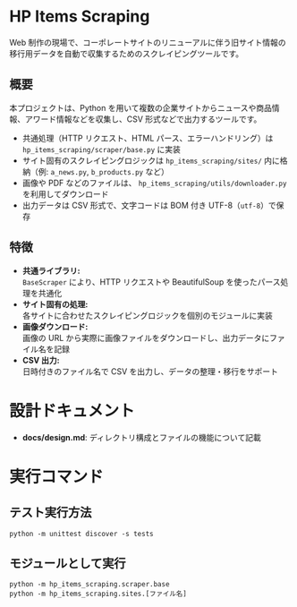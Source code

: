 # HP Items Scraping

Web 制作の現場で、コーポレートサイトのリニューアルに伴う旧サイト情報の移行用データを自動で収集するためのスクレイピングツールです。

## 概要

本プロジェクトは、Python を用いて複数の企業サイトからニュースや商品情報、アワード情報などを収集し、CSV 形式などで出力するツールです。

- 共通処理（HTTP リクエスト、HTML パース、エラーハンドリング）は `hp_items_scraping/scraper/base.py` に実装
- サイト固有のスクレイピングロジックは `hp_items_scraping/sites/` 内に格納（例: `a_news.py`, `b_products.py` など）
- 画像や PDF などのファイルは、 `hp_items_scraping/utils/downloader.py` を利用してダウンロード
- 出力データは CSV 形式で、文字コードは BOM 付き UTF-8（`utf-8`）で保存

## 特徴

- **共通ライブラリ:**  
  `BaseScraper` により、HTTP リクエストや BeautifulSoup を使ったパース処理を共通化
- **サイト固有の処理:**  
  各サイトに合わせたスクレイピングロジックを個別のモジュールに実装
- **画像ダウンロード:**  
  画像の URL から実際に画像ファイルをダウンロードし、出力データにファイル名を記録
- **CSV 出力:**  
  日時付きのファイル名で CSV を出力し、データの整理・移行をサポート

# 設計ドキュメント

- **docs/design.md**: ディレクトリ構成とファイルの機能について記載

# 実行コマンド

## テスト実行方法

```
python -m unittest discover -s tests
```

## モジュールとして実行

```
python -m hp_items_scraping.scraper.base
python -m hp_items_scraping.sites.[ファイル名]

```
